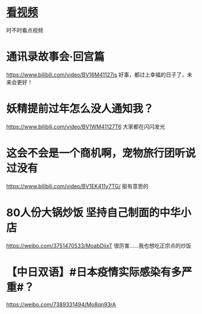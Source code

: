 # [看视频](https://github.com/noteMay/blog/issues/3)

时不时看点视频

# 通讯录故事会·回宫篇

<https://www.bilibili.com/video/BV16M41127is>
好事，都过上幸福的日子了，未来会更好！

# 妖精提前过年怎么没人通知我？

<https://www.bilibili.com/video/BV1WM41127T6>
大家都在闪闪发光

# 这会不会是一个商机啊，宠物旅行团听说过没有

<https://www.bilibili.com/video/BV1EK411y7TG/>
挺有意思的

# 80人份大锅炒饭 坚持自己制面的中华小店

<https://weibo.com/3751470533/MoabDijxT>
很厉害……我也想吃正宗点的炒饭

# 【中日双语】#日本疫情实际感染有多严重#？

<https://weibo.com/7389331494/Mo8qn93rA>